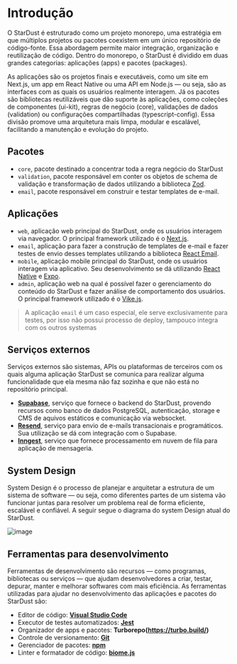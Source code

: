 
# Introdução 

O StarDust é estruturado como um projeto monorepo, uma estratégia em que múltiplos projetos ou pacotes coexistem em um único repositório de código-fonte. Essa abordagem permite maior integração, organização e reutilização de código. Dentro do monorepo, o StarDust é dividido em duas grandes categorias: aplicações (apps) e pacotes (packages).

As aplicações são os projetos finais e executáveis, como um site em Next.js, um app em React Native ou uma API em Node.js — ou seja, são as interfaces com as quais os usuários realmente interagem. Já os pacotes são bibliotecas reutilizáveis que dão suporte às aplicações, como coleções de componentes (ui-kit), regras de negócio (core), validações de dados (validation) ou configurações compartilhadas (typescript-config). Essa divisão promove uma arquitetura mais limpa, modular e escalável, facilitando a manutenção e evolução do projeto.

## Pacotes

- `core`, pacote destinado a concentrar toda a regra negócio do StarDust
- `validation`, pacote responsável em conter os objetos de schema de validação e transformação de dados utilizando a biblioteca [Zod](https://zod.dev/).
- `email`, pacote responsável em construir e testar templates de e-mail.

## Aplicações

- `web`, aplicação web principal do StarDust, onde os usuários interagem via navegador. O principal framework utilizado é o [Next.js](https://nextjs.org/).
- `email`, aplicação para fazer a construção de templates de e-mail e fazer testes de envio desses templates utilizando a biblioteca [React Email](https://react.email/).
- `mobile`, aplicação mobile principal do StarDust, onde os usuários interagem via aplicativo. Seu desenvolvimento se dá utilizando [React Native](https://reactnative.dev/) e [Expo](https://expo.dev/).
- `admin`, aplicação web na qual é possível fazer o gerenciamento do conteúdo do StarDust e fazer análise de comportamento dos usuários. O principal framework utilizado é o [Vike.js](https://vike.dev/).

> A aplicação `email` é um caso especial, ele serve exclusivamente para testes, por isso não possui processo de deploy, tampouco integra com os outros systemas


## Serviços externos

Serviços externos são sistemas, APIs ou plataformas de terceiros com os quais alguma aplicação StarDust se comunica para realizar alguma funcionalidade que ela mesma não faz sozinha e que não está no repositório principal.

- **[Supabase](https://supabase.com/)**, serviço que fornece o backend do StarDust, provendo recursos como banco de dados PostgreSQL, autenticação, storage e CMS de aquivos estáticos e comunicação via websocket.
- **[Resend](https://resend.com/)**, serviço para envio de e-mails transacionais e programáticos. Sua utilização se dá com integração com o Supabase.
- **[Inngest](https://www.inngest.com/)**, serviço que fornece processamento em nuvem de fila para aplicação de mensageria.


## System Design

System Design é o processo de planejar e arquitetar a estrutura de um sistema de software — ou seja, como diferentes partes de um sistema vão funcionar juntas para resolver um problema real de forma eficiente, escalável e confiável. A seguir segue o diagrama do system Design atual do StarDust.

![image](https://github.com/user-attachments/assets/3681c8a4-4d3d-4c9b-b0eb-7bbfeb69bcf0)

## Ferramentas para desenvolvimento

Ferramentas de desenvolvimento são recursos — como programas, bibliotecas ou serviços — que ajudam desenvolvedores a criar, testar, depurar, manter e melhorar softwares com mais eficiência. As ferramentas utilizadas para ajudar no desenvolvimento das aplicações e pacotes do StarDust são:

- Editor de código: **[Visual Studio Code](https://code.visualstudio.com/)**
- Executor de testes automatizados: **[Jest](https://jestjs.io/pt-BR/)**
- Organizador de apps e pacotes: **Turborepo(https://turbo.build/)**
- Controle de versionamento: **[Git](https://git-scm.com/)**
- Gerenciador de pacotes: **[npm](https://www.npmjs.com/)**
- Linter e formatador de código: **[biome.js](https://biomejs.dev/pt-br/)** 

